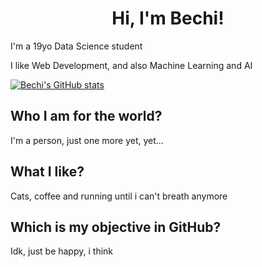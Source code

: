 <h1 align="center">Hi, I'm Bechi!</h1>

I'm a 19yo Data Science student

I like Web Development, and also Machine Learning and AI

[![Bechi's GitHub stats](https://github-readme-stats.vercel.app/api?username=BechiixD)](https://github.com/anuraghazra/github-readme-stats)

## Who I am for the world?
I'm a person, just one more yet, yet...

## What I like?
Cats, coffee and running until i can't breath anymore

## Which is my objective in GitHub?
Idk, just be happy, i think
